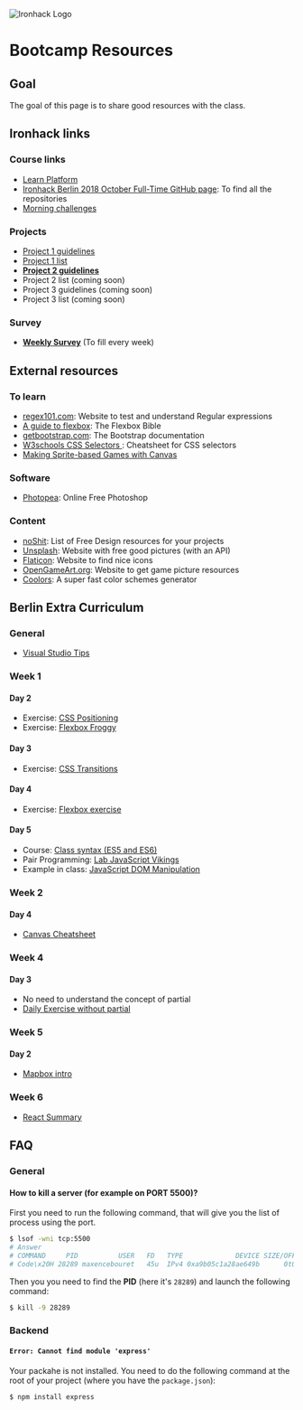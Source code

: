 ![Ironhack Logo](https://i.imgur.com/uYvaMH6.png)

# Bootcamp Resources

## Goal

The goal of this page is to share good resources with the class.

## Ironhack links

### Course links
- [Learn Platform](http://learn.ironhack.com)
- [Ironhack Berlin 2018 October Full-Time GitHub page](https://github.com/orgs/ironhack-berlin-2018-october-ft/): To find all the repositories
- [Morning challenges](https://repl.it/@MaxenceBouret/morning-challenge-october)


### Projects
- [Project 1 guidelines](https://docs.google.com/presentation/d/17PPiYmF8CzFx-x980UMPx-jsUJPmTj67HVJWo96OHKg/edit?usp=sharing)
- [Project 1 list](https://docs.google.com/spreadsheets/d/1ik82xwJmrkLMWMQip2Q3yXl3pTu69z5zxHMtPdoXd80/edit?usp=sharing)
- **[Project 2 guidelines](https://docs.google.com/presentation/d/1k4ZU5gKLfIsW7dtjnUGYTlqPn37c8YYo_WBDql6L1jA/edit?usp=sharing)**
- Project 2 list (coming soon)
- Project 3 guidelines (coming soon)
- Project 3 list (coming soon)


### Survey
- [**Weekly Survey**](https://goo.gl/forms/nMvgsTMOGUahZWk42) (To fill every week)
<!-- - [Anonymous Survey](https://sayat.me/mc100s)  -->


## External resources

### To learn
- [regex101.com](https://regex101.com/): Website to test and understand Regular expressions
- [A guide to flexbox](https://css-tricks.com/snippets/css/a-guide-to-flexbox/): The Flexbox Bible
- [getbootstrap.com](http://getbootstrap.com): The Bootstrap documentation
- [W3schools CSS Selectors ](https://www.w3schools.com/cssref/css_selectors.asp): Cheatsheet for CSS selectors
- [Making Sprite-based Games with Canvas](https://github.com/jlongster/canvas-game-bootstrap/blob/master/tutorial.md)

### Software
- [Photopea](https://photopea.com): Online Free Photoshop

### Content
- [noShit](https://noshit.xyz/): List of Free Design resources for your projects
- [Unsplash](http://unsplash.com): Website with free good pictures (with an API)
- [Flaticon](http://flaticon.com): Website to find nice icons
- [OpenGameArt.org](https://opengameart.org): Website to get game picture resources
- [Coolors](https://coolors.co): A super fast color schemes generator

## Berlin Extra Curriculum

### General
- [Visual Studio Tips](./visualstudio.md)


### Week 1

#### Day 2
- Exercise: [CSS Positioning](./exercises/css-positioning/README.md)
- Exercise: [Flexbox Froggy](https://flexboxfroggy.com)

#### Day 3
- Exercise: [CSS Transitions](https://codepen.io/maxencebouret/pen/NOjKga?editors=1100)

#### Day 4
- Exercise: [Flexbox exercise](https://codepen.io/maxencebouret/pen/QZgvdp?editors=1100)

#### Day 5
- Course: [Class syntax (ES5 and ES6)](./module-1/classes.md)
- Pair Programming: [Lab JavaScript Vikings](https://github.com/ironhack-berlin-2018-october-ft/lab-javascript-vikings)
- Example in class: [JavaScript DOM Manipulation](https://github.com/ironhack-berlin-2018-october-ft/w1-friday-dom-manipulation)


### Week 2

#### Day 4
- [Canvas Cheatsheet](./module-1/canvas.md)

### Week 4

#### Day 3
- No need to understand the concept of partial
- [Daily Exercise without partial](https://github.com/ironhack-berlin-2018-october-ft/lab-ironbeers)


### Week 5

#### Day 2
- [Mapbox intro](https://github.com/ironhack-berlin-2018-october-ft/mapbox-intro)


### Week 6

- [React Summary](./module-3/react-summary.md)



## FAQ

### General

#### How to kill a server (for example on PORT 5500)?

First you need to run the following command, that will give you the list of process using the port.
```sh
$ lsof -wni tcp:5500
# Answer 
# COMMAND     PID          USER   FD   TYPE             DEVICE SIZE/OFF NODE NAME
# Code\x20H 28289 maxencebouret   45u  IPv4 0xa9b05c1a28ae649b      0t0  TCP *:fcp-addr-srvr1 (LISTEN)
```

Then you you need to find the **PID** (here it's `28289`) and launch the following command:
```sh
$ kill -9 28289
```

### Backend

#### `Error: Cannot find module 'express'`

Your packahe is not installed. You need to do the following command at the root of your project (where you have the `package.json`): 
```sh
$ npm install express
```
